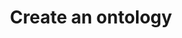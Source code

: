 ---
layout: article-start
title: Create an ontology
description: 
topic: How To Guides
tags: ['weaviate', 'ontology']
video-link: 
video-caption: 
menu-order: 2
open-graph-type: article
---